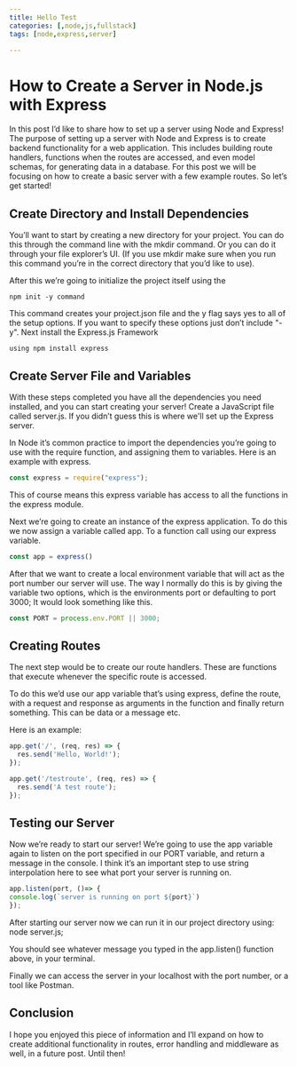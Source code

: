 ```yaml
---
title: Hello Test
categories: [,node,js,fullstack]
tags: [node,express,server]

---
```


# How to Create a Server in Node.js with Express



In this post I’d like to share how to set up a server using Node and Express!
The purpose of setting up a server with Node and Express is to create backend functionality for a web application. This includes building route handlers, functions when the routes are accessed, and even model schemas, for generating data in a database. For this post we will be focusing on how to create a basic server with a few example routes. So let’s get started!
## Create Directory and Install Dependencies
You’ll want to start by creating a new directory for your project. You can do this through the command line with the mkdir command. Or you can do it through your file explorer’s UI. (If you use mkdir make sure when you run this command you’re in the correct directory that you’d like to use).

After this we’re going to initialize the project itself using the 
```shell
npm init -y command
```

This command creates your project.json file and the y flag says yes to all of the setup options. If you want to specify these options just don’t include "-y". 
Next install the Express.js Framework 

```shell
using npm install express
```
## Create Server File and Variables
With these steps completed you have all the dependencies you need installed, and you can start creating your server! Create a JavaScript file called server.js. If you didn’t guess this is where we'll set up the Express server.

In Node it’s common practice to import the dependencies you’re going to use with the require function, and assigning them to variables. Here is an example with express.
```javascript
const express = require("express");

```
This of course means this express variable has access to all the functions in the express module.

Next we’re going to create an instance of the express application. To do this we now assign a variable called app. To a function call using our express variable.

```javascript
const app = express()
```
After that we want to create a local environment variable that will act as the port number our server will use.
The way I normally do this is by giving the variable two options, which is the environments port or defaulting to port 3000; It would look something like this.
```javascript
const PORT = process.env.PORT || 3000;
```
## Creating Routes
The next step would be to create our route handlers. These are functions that execute whenever the specific route is accessed. 

To do this we’d use our app variable that’s using express, define the route, with a request and response as arguments in the function and finally return something. This can be data or a message etc. 

Here is an example:
```javascript
app.get('/', (req, res) => {
  res.send('Hello, World!');
});

app.get('/testroute', (req, res) => {
  res.send('A test route');
});
```
## Testing our Server

Now we’re ready to start our server! We’re going to use the app variable again to listen on the port specified in our PORT variable, and return a message in the console. I think it’s an important step to use string interpolation here to see what port your server is running on.
```javascript
app.listen(port, ()=> {
console.log(`server is running on port ${port}`)
});
```
After starting our server now we can run it in our project directory using: node server.js;

You should see whatever message you typed in the app.listen() function above, in your terminal.

Finally we can access the server in your localhost with the port number, or a tool like Postman.

## Conclusion

I hope you enjoyed this piece of information and I’ll expand on how to create additional functionality in routes, error handling and middleware as well, in a future post. Until then!
